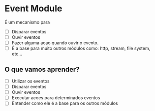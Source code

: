 # Event Module

É um mecanismo para 
* [ ] Disparar eventos
* [ ] Ouvir eventos
* [ ] Fazer alguma acao quando ouvir o evento.
* [ ] É a base para muito outros módulos como: http, stream, file system, etc...

## O que vamos aprender?

* [ ] Utilizar os eventos
* [ ] Disparar eventos
* [ ] Ouvir eventos
* [ ] Executar acoes para determinados eventos
* [ ] Entender como ele é a base para os outros módulos